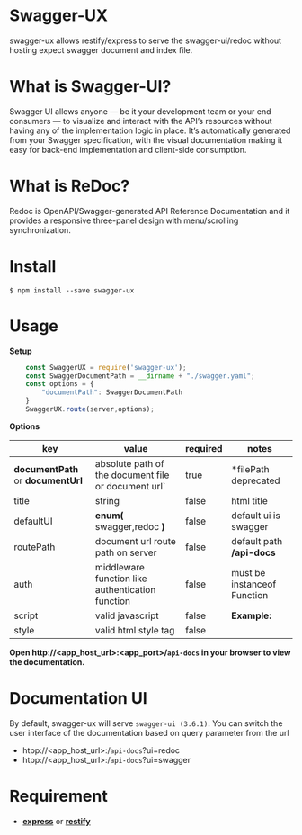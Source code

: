 # Swagger-UX
swagger-ux allows restify/express to serve the swagger-ui/redoc without hosting expect swagger document and index file.
# What is Swagger-UI?
Swagger UI allows anyone — be it your development team or your end consumers — to visualize and interact with the API’s resources without having any of the implementation logic in place. It’s automatically generated from your Swagger specification, with the visual documentation making it easy for back-end implementation and client-side consumption.
# What is ReDoc?
Redoc is OpenAPI/Swagger-generated API Reference Documentation and it provides a responsive three-panel design with menu/scrolling synchronization.
# Install
`$ npm install --save swagger-ux`
# Usage
**Setup**
``` javascript 
    const SwaggerUX = require('swagger-ux');
    const SwaggerDocumentPath = __dirname + "./swagger.yaml";
    const options = {
        "documentPath": SwaggerDocumentPath
    }
    SwaggerUX.route(server,options); 
```

**Options**

| key|value|required|notes|
|-------|------|-----|----|
| **documentPath** or **documentUrl** | absolute path of the document file or document url` | true | *filePath deprecated|
|title|string|false| html title|
|defaultUI| **enum(** swagger,redoc **)** | false | default ui is swagger|
| routePath     |  document url route path on server |false |default path **/api-docs**|
| auth | middleware function like authentication function |  false | must be instanceof Function|
|script| valid javascript|false|**Example:** *<script>alert('hello world');</script>*|
|style| valid html style tag | false | |


**Open http://<app_host_url>:<app_port>/`api-docs` in your browser to view the documentation.**
# Documentation UI
By default, swagger-ux will serve `swagger-ui (3.6.1)`.
You can switch the user interface of the documentation based on query parameter from the url
- htpp://<app_host_url>:<port>/`api-docs`?ui=redoc
- htpp://<app_host_url>:<port>/`api-docs`?ui=swagger
# Requirement
- **[express](https://www.npmjs.com/package/express "Express npm Page")** or **[restify](https://www.npmjs.com/package/restify "Restify npm page")**
